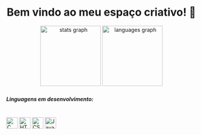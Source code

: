 <div align="center">
<p><h1>Bem vindo ao meu espaço criativo! 🎯
</div>
<!-- <h5> 
  <p>Daiane da Silva Santos</p>
  <li> Graduada em Adminstração </li> 
  <li> Pós-graduação em Business Intelligence, Big Data e Analytics - Ciência de Dados </li>
  <li> Pós-graduação em Desenvolvimento Web Full Stack </li>
  <li> Pós-graduação em Engenharia de Software com Ênfase em Qualidade e Teste de Software </li>
</h5> -->
  
  <div align="center">
  <img src="https://github-readme-stats.vercel.app/api?hide_title=false&hide_rank=false&show_icons=true&include_all_commits=true&count_private=true&disable_animations=false&theme=github_dark&locale=pt-br&hide_border=false&username=daianess" height="160" alt="stats graph"  />
  <img src="https://github-readme-stats.vercel.app/api/top-langs?locale=pt-br&hide_title=false&layout=compact&card_width=250&langs_count=5&theme=github_dark&hide_border=false&username=daianess" height="160" alt="languages graph"  />
</div>

###
  
  <h5>Linguagens em desenvolvimento: </h5>
  <div style="display: inline_block"><br>
  <img alt="C" height="30" width="30" src="https://cdn.jsdelivr.net/gh/devicons/devicon/icons/c/c-plain.svg" />
  <img alt="HTML" height="30" width="30" src="https://cdn.jsdelivr.net/gh/devicons/devicon/icons/html5/html5-plain.svg" />
  <img alt="CSS" height="30" width="30" src="https://cdn.jsdelivr.net/gh/devicons/devicon/icons/css3/css3-plain.svg" />
  <img alt="JavaScript" height="30" width="30" src="https://cdn.jsdelivr.net/gh/devicons/devicon/icons/javascript/javascript-plain.svg" />
  <!-- <img alt="Typescript" height="30" width="30" src="https://cdn.jsdelivr.net/gh/devicons/devicon/icons/typescript/typescript-plain.svg" />
  <img alt="Nodejs" height="30" width="30" src="https://cdn.jsdelivr.net/gh/devicons/devicon/icons/nodejs/nodejs-original.svg" />
  <img alt="React" height="30" width="30" src="https://cdn.jsdelivr.net/gh/devicons/devicon/icons/react/react-original.svg" />
  <img alt="Python" height="30" width="30" src="https://cdn.jsdelivr.net/gh/devicons/devicon/icons/python/python-plain.svg" />
    
###
  
 <!-- 

<img href="https://raw.githubusercontent.com/daianess/daianess/blob/output/snake.svg" alt="Snake animation" />

###
  
  ##
  
  <div align="center">
  <a href="https://instagram.com/habitante96" target="_blank"><img src="https://img.shields.io/badge/-Instagram-%23E4405F?style=for-the-badge&logo=instagram&logoColor=white" target="_blank"></a>
  <a href = "mailto:daianesadm@gmail.com"><img src="https://img.shields.io/badge/-Gmail-%23333?style=for-the-badge&logo=gmail&logoColor=white" target="_blank"></a>
  <a href="https://www.linkedin.com/in/daiane-silva-55074012b" target="_blank"><img src="https://img.shields.io/badge/-LinkedIn-%230077B5?style=for-the-badge&logo=linkedin&logoColor=white" target="_blank"></a> 
  </div>
  
  ![Snake animation](https://github.com/daianess/daianess/blob/output/github-contribution-grid-snake.svg)  -->
